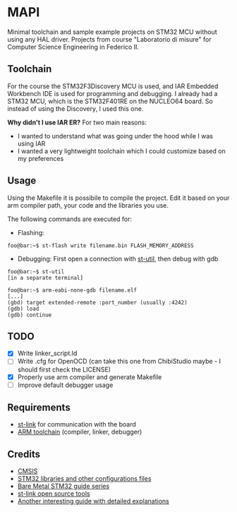 # MAPI
Minimal toolchain and sample example projects on STM32 MCU without using any HAL driver. Projects from course "Laboratorio di misure" for Computer Science Engineering in Federico II.

## Toolchain
For the course the STM32F3Discovery MCU is used, and IAR Embedded Workbench IDE is used for programming and debugging.
I already had a STM32 MCU, which is the STM32F401RE on the NUCLEO64 board. So instead of using the Discovery, I used this one.

<b>Why didn't I use IAR ER?</b> For two main reasons:
- I wanted to understand what was going under the hood while I was using IAR
- I wanted a very lightweight toolchain which I could customize based on my preferences

## Usage
Using the Makefile it is possibile to compile the project. Edit it based on your arm compiler path, your code and the libraries you use.

The following commands are executed for:
- Flashing: 
```console 
foo@bar:~$ st-flash write filename.bin FLASH_MEMORY_ADDRESS
```

- Debugging: First open a connection with [st-util](https://github.com/stlink-org/stlink), then debug with gdb 
```console 
foo@bar:~$ st-util
[in a separate terminal]

foo@bar:~$ arm-eabi-none-gdb filename.elf
[...]
(gbd) target extended-remote :port_number (usually :4242)
(gdb) load
(gdb) continue
```

## TODO
 - [x] Write linker_script.ld
 - [ ] Write .cfg for OpenOCD (can take this one from ChibiStudio maybe - I should first check the LICENSE)
 - [x] Properly use arm compiler and generate Makefile
 - [ ] Improve default debugger usage
 
## Requirements
- [st-link](https://github.com/stlink-org/stlink) for communication with the board
- [ARM toolchain](https://developer.arm.com/Tools%20and%20Software/GNU%20Toolchain) (compiler, linker, debugger)


## Credits
- [CMSIS](https://arm-software.github.io/CMSIS_5/General/html/index.html)
- [STM32 libraries and other configurations files](https://github.com/STMicroelectronics/STM32CubeF4)
- [Bare Metal STM32 guide series](https://vivonomicon.com/2018/04/20/bare-metal-stm32-programming-part-2-making-it-to-main/)
- [st-link open source tools](https://github.com/stlink-org/stlink)
- [Another interesting guide with detailed explanations](https://jbvalle.github.io/stm32_bare_metal_startup_linker.html)

